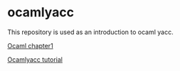 # ocamlyacc
This repository is used as an introduction to ocaml yacc.


[Ocaml chapter1](https://v2.ocaml.org/manual/coreexamples.html#s%3Astandalone-programs)

[Ocamlyacc tutorial](https://ohama.github.io/ocaml/ocamlyacc-tutorial/concepts/)
